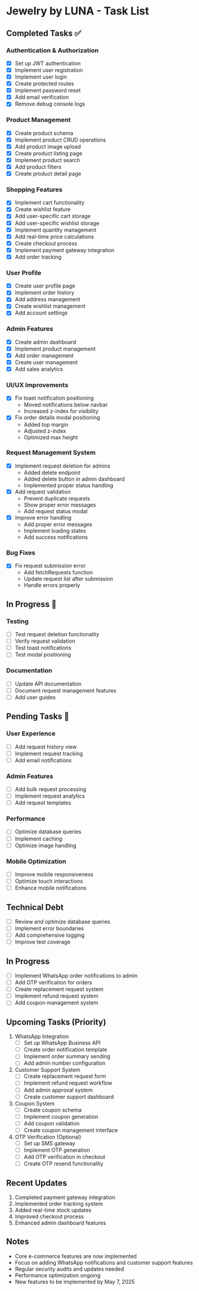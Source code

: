 # Jewelry by LUNA - Task List

## Completed Tasks ✅

### Authentication & Authorization
- [x] Set up JWT authentication
- [x] Implement user registration
- [x] Implement user login
- [x] Create protected routes
- [x] Implement password reset
- [x] Add email verification
- [x] Remove debug console logs

### Product Management
- [x] Create product schema
- [x] Implement product CRUD operations
- [x] Add product image upload
- [x] Create product listing page
- [x] Implement product search
- [x] Add product filters
- [x] Create product detail page

### Shopping Features
- [x] Implement cart functionality
- [x] Create wishlist feature
- [x] Add user-specific cart storage
- [x] Add user-specific wishlist storage
- [x] Implement quantity management
- [x] Add real-time price calculations
- [x] Create checkout process
- [x] Implement payment gateway integration
- [x] Add order tracking

### User Profile
- [x] Create user profile page
- [x] Implement order history
- [x] Add address management
- [x] Create wishlist management
- [x] Add account settings

### Admin Features
- [x] Create admin dashboard
- [x] Implement product management
- [x] Add order management
- [x] Create user management
- [x] Add sales analytics

### UI/UX Improvements
- [x] Fix toast notification positioning
  - Moved notifications below navbar
  - Increased z-index for visibility
- [x] Fix order details modal positioning
  - Added top margin
  - Adjusted z-index
  - Optimized max height

### Request Management System
- [x] Implement request deletion for admins
  - Added delete endpoint
  - Added delete button in admin dashboard
  - Implemented proper status handling
- [x] Add request validation
  - Prevent duplicate requests
  - Show proper error messages
  - Add request status modal
- [x] Improve error handling
  - Add proper error messages
  - Implement loading states
  - Add success notifications

### Bug Fixes
- [x] Fix request submission error
  - Add fetchRequests function
  - Update request list after submission
  - Handle errors properly

## In Progress 🚧

### Testing
- [ ] Test request deletion functionality
- [ ] Verify request validation
- [ ] Test toast notifications
- [ ] Test modal positioning

### Documentation
- [ ] Update API documentation
- [ ] Document request management features
- [ ] Add user guides

## Pending Tasks 📝

### User Experience
- [ ] Add request history view
- [ ] Implement request tracking
- [ ] Add email notifications

### Admin Features
- [ ] Add bulk request processing
- [ ] Implement request analytics
- [ ] Add request templates

### Performance
- [ ] Optimize database queries
- [ ] Implement caching
- [ ] Optimize image handling

### Mobile Optimization
- [ ] Improve mobile responsiveness
- [ ] Optimize touch interactions
- [ ] Enhance mobile notifications

## Technical Debt
- [ ] Review and optimize database queries
- [ ] Implement error boundaries
- [ ] Add comprehensive logging
- [ ] Improve test coverage

## In Progress
- [ ] Implement WhatsApp order notifications to admin
- [ ] Add OTP verification for orders
- [ ] Create replacement request system
- [ ] Implement refund request system
- [ ] Add coupon management system

## Upcoming Tasks (Priority)
1. WhatsApp Integration
   - [ ] Set up WhatsApp Business API
   - [ ] Create order notification template
   - [ ] Implement order summary sending
   - [ ] Add admin number configuration

2. Customer Support System
   - [ ] Create replacement request form
   - [ ] Implement refund request workflow
   - [ ] Add admin approval system
   - [ ] Create customer support dashboard

3. Coupon System
   - [ ] Create coupon schema
   - [ ] Implement coupon generation
   - [ ] Add coupon validation
   - [ ] Create coupon management interface

4. OTP Verification (Optional)
   - [ ] Set up SMS gateway
   - [ ] Implement OTP generation
   - [ ] Add OTP verification in checkout
   - [ ] Create OTP resend functionality

## Recent Updates
1. Completed payment gateway integration
2. Implemented order tracking system
3. Added real-time stock updates
4. Improved checkout process
5. Enhanced admin dashboard features

## Notes
- Core e-commerce features are now implemented
- Focus on adding WhatsApp notifications and customer support features
- Regular security audits and updates needed
- Performance optimization ongoing
- New features to be implemented by May 7, 2025
